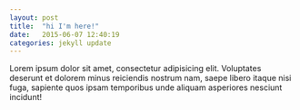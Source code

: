 ```yaml
---
layout: post
title:  "hi I'm here!"
date:   2015-06-07 12:40:19
categories: jekyll update
---
```

Lorem ipsum dolor sit amet, consectetur adipisicing elit. Voluptates deserunt et dolorem minus reiciendis nostrum nam, saepe libero itaque nisi fuga, sapiente quos ipsam temporibus unde aliquam asperiores nesciunt incidunt!